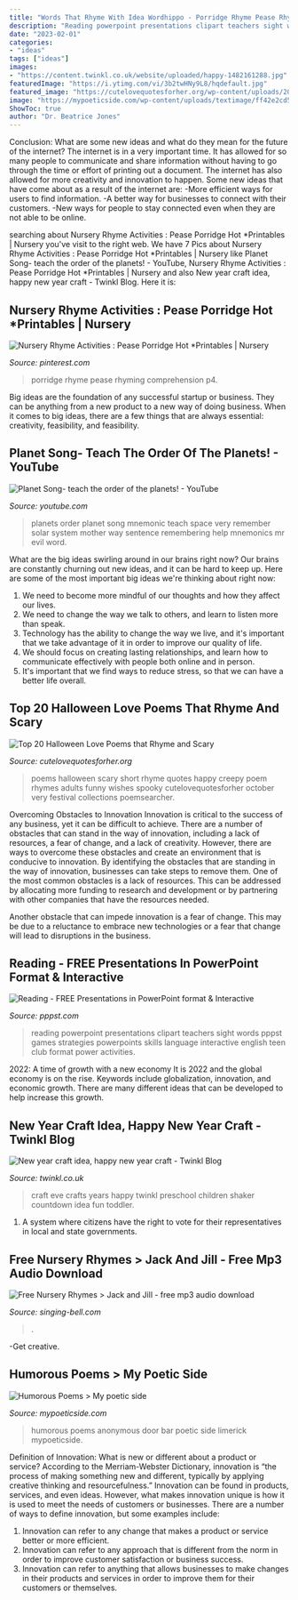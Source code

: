 ```yaml
---
title: "Words That Rhyme With Idea Wordhippo - Porridge Rhyme Pease Rhyming Comprehension P4"
description: "Reading powerpoint presentations clipart teachers sight words pppst games strategies powerpoints skills language interactive english teen club format power activities"
date: "2023-02-01"
categories:
- "ideas"
tags: ["ideas"]
images:
- "https://content.twinkl.co.uk/website/uploaded/happy-1482161288.jpg"
featuredImage: "https://i.ytimg.com/vi/3b2twHNy9L8/hqdefault.jpg"
featured_image: "https://cutelovequotesforher.org/wp-content/uploads/2015/10/cute-halloween-poems.jpg"
image: "https://mypoeticside.com/wp-content/uploads/textimage/ff42e2cd57eff86d47ea9e47c23184b1.png"
ShowToc: true
author: "Dr. Beatrice Jones"
---
```



Conclusion: What are some new ideas and what do they mean for the future of the internet?
The internet is in a very important time. It has allowed for so many people to communicate and share information without having to go through the time or effort of printing out a document. The internet has also allowed for more creativity and innovation to happen. Some new ideas that have come about as a result of the internet are: 
-More efficient ways for users to find information.
-A better way for businesses to connect with their customers. 
-New ways for people to stay connected even when they are not able to be online.

	

		
searching about Nursery Rhyme Activities : Pease Porridge Hot *Printables | Nursery you've visit to the right web. We have 7 Pics about Nursery Rhyme Activities : Pease Porridge Hot *Printables | Nursery like Planet Song- teach the order of the planets! - YouTube, Nursery Rhyme Activities : Pease Porridge Hot *Printables | Nursery and also New year craft idea, happy new year craft - Twinkl Blog. Here it is:
		
    
## Nursery Rhyme Activities : Pease Porridge Hot *Printables | Nursery

<img loading=lazy src="https://i.pinimg.com/736x/1d/7d/5c/1d7d5c68f90376438f46d7db5ecfa452.jpg" onerror="this.onerror=null;this.src='https://tse4.mm.bing.net/th?id=OIP.NFRur4RkXu6zE6cJeA6y5QAAAA&amp;pid=15.1';" alt="Nursery Rhyme Activities : Pease Porridge Hot *Printables | Nursery">

_Source: pinterest.com_

>porridge rhyme pease rhyming comprehension p4. 

	

Big ideas are the foundation of any successful startup or business. They can be anything from a new product to a new way of doing business. When it comes to big ideas, there are a few things that are always essential: creativity, feasibility, and feasibility.

    
## Planet Song- Teach The Order Of The Planets! - YouTube

<img loading=lazy src="https://i.ytimg.com/vi/3b2twHNy9L8/hqdefault.jpg" onerror="this.onerror=null;this.src='https://tse2.mm.bing.net/th?id=OIP.OBp1LF8fcsy3FhkjVfx8pQHaFj&amp;pid=15.1';" alt="Planet Song- teach the order of the planets! - YouTube">

_Source: youtube.com_

>planets order planet song mnemonic teach space very remember solar system mother way sentence remembering help mnemonics mr evil word. 

	

What are the big ideas swirling around in our brains right now?
Our brains are constantly churning out new ideas, and it can be hard to keep up. Here are some of the most important big ideas we're thinking about right now: 
1. We need to become more mindful of our thoughts and how they affect our lives. 
2. We need to change the way we talk to others, and learn to listen more than speak. 
3. Technology has the ability to change the way we live, and it's important that we take advantage of it in order to improve our quality of life. 
4. We should focus on creating lasting relationships, and learn how to communicate effectively with people both online and in person. 
5. It's important that we find ways to reduce stress, so that we can have a better life overall.

    
## Top 20 Halloween Love Poems That Rhyme And Scary

<img loading=lazy src="https://cutelovequotesforher.org/wp-content/uploads/2015/10/cute-halloween-poems.jpg" onerror="this.onerror=null;this.src='https://tse2.mm.bing.net/th?id=OIP.ZYN1eN7MaC08NxCQPGgKlwHaH-&amp;pid=15.1';" alt="Top 20 Halloween Love Poems that Rhyme and Scary">

_Source: cutelovequotesforher.org_

>poems halloween scary short rhyme quotes happy creepy poem rhymes adults funny wishes spooky cutelovequotesforher october very festival collections poemsearcher. 

	

Overcoming Obstacles to Innovation
Innovation is critical to the success of any business, yet it can be difficult to achieve. There are a number of obstacles that can stand in the way of innovation, including a lack of resources, a fear of change, and a lack of creativity. However, there are ways to overcome these obstacles and create an environment that is conducive to innovation.
By identifying the obstacles that are standing in the way of innovation, businesses can take steps to remove them. One of the most common obstacles is a lack of resources. This can be addressed by allocating more funding to research and development or by partnering with other companies that have the resources needed.

Another obstacle that can impede innovation is a fear of change. This may be due to a reluctance to embrace new technologies or a fear that change will lead to disruptions in the business.

    
## Reading - FREE Presentations In PowerPoint Format &amp; Interactive

<img loading=lazy src="https://www.pppst.com/banner_reading.gif" onerror="this.onerror=null;this.src='https://tse1.mm.bing.net/th?id=OIP.hj9qwuWt93f1STB4ApKIzAHaEh&amp;pid=15.1';" alt="Reading - FREE Presentations in PowerPoint format &amp; Interactive">

_Source: pppst.com_

>reading powerpoint presentations clipart teachers sight words pppst games strategies powerpoints skills language interactive english teen club format power activities. 

	

2022: A time of growth with a new economy
It is 2022 and the global economy is on the rise. Keywords include globalization, innovation, and economic growth. There are many different ideas that can be developed to help increase this growth.

    
## New Year Craft Idea, Happy New Year Craft - Twinkl Blog

<img loading=lazy src="https://content.twinkl.co.uk/website/uploaded/happy-1482161288.jpg" onerror="this.onerror=null;this.src='https://tse3.mm.bing.net/th?id=OIP.KMUhZhAQ8IrE54B-vBr-GwHaI5&amp;pid=15.1';" alt="New year craft idea, happy new year craft - Twinkl Blog">

_Source: twinkl.co.uk_

>craft eve crafts years happy twinkl preschool children shaker countdown idea fun toddler. 

	

1. A system where citizens have the right to vote for their representatives in local and state governments.

    
## Free Nursery Rhymes &gt; Jack And Jill - Free Mp3 Audio Download

<img loading=lazy src="http://www.singing-bell.com/wp-content/uploads/2015/06/Jack-and-Jill-Singing-Bel.jpg" onerror="this.onerror=null;this.src='https://tse3.mm.bing.net/th?id=OIP.lHTrAhUVpCQMJGMQ1J0BDgHaLG&amp;pid=15.1';" alt="Free Nursery Rhymes &gt; Jack and Jill - free mp3 audio download">

_Source: singing-bell.com_

>. 

	

-Get creative.

    
## Humorous Poems &gt; My Poetic Side

<img loading=lazy src="https://mypoeticside.com/wp-content/uploads/textimage/ff42e2cd57eff86d47ea9e47c23184b1.png" onerror="this.onerror=null;this.src='https://tse1.mm.bing.net/th?id=OIP.4YmX9WAhCWgOThFPTMHBxwHaLU&amp;pid=15.1';" alt="Humorous Poems &gt; My poetic side">

_Source: mypoeticside.com_

>humorous poems anonymous door bar poetic side limerick mypoeticside. 

	

Definition of Innovation: What is new or different about a product or service?
According to the Merriam-Webster Dictionary, innovation is “the process of making something new and different, typically by applying creative thinking and resourcefulness.” Innovation can be found in products, services, and even ideas. However, what makes innovation unique is how it is used to meet the needs of customers or businesses. There are a number of ways to define innovation, but some examples include: 
1. Innovation can refer to any change that makes a product or service better or more efficient.
2. Innovation can refer to any approach that is different from the norm in order to improve customer satisfaction or business success.
3. Innovation can refer to anything that allows businesses to make changes in their products and services in order to improve them for their customers or themselves.

